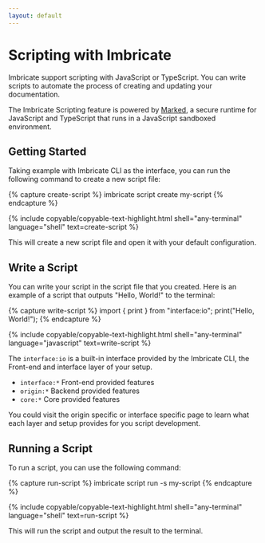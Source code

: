 ```yaml
---
layout: default
---
```


# Scripting with Imbricate

Imbricate support scripting with JavaScript or TypeScript. You can write scripts to automate the process of creating and updating your documentation.

The Imbricate Scripting feature is powered by [Marked](https://marked.sudo.dog/), a secure runtime for JavaScript and TypeScript that runs in a JavaScript sandboxed environment.

## Getting Started

Taking example with Imbricate CLI as the interface, you can run the following command to create a new script file:

{% capture create-script %}
imbricate script create my-script
{% endcapture %}

{% include copyable/copyable-text-highlight.html
    shell="any-terminal"
    language="shell"
    text=create-script
%}

This will create a new script file and open it with your default configuration.

## Write a Script

You can write your script in the script file that you created. Here is an example of a script that outputs "Hello, World!" to the terminal:

{% capture write-script %}
import { print } from "interface:io";
print("Hello, World!");
{% endcapture %}

{% include copyable/copyable-text-highlight.html
    shell="any-terminal"
    language="javascript"
    text=write-script
%}

The `interface:io` is a built-in interface provided by the Imbricate CLI, the Front-end and interface layer of your setup. 

- `interface:*` Front-end provided features
- `origin:*` Backend provided features
- `core:*` Core provided features

You could visit the origin specific or interface specific page to learn what each layer and setup provides for you script development.

## Running a Script

To run a script, you can use the following command:

{% capture run-script %}
imbricate script run -s my-script
{% endcapture %}

{% include copyable/copyable-text-highlight.html
    shell="any-terminal"
    language="shell"
    text=run-script
%}

This will run the script and output the result to the terminal.
